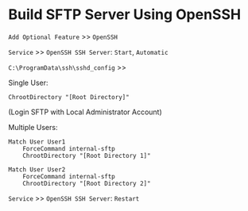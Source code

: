 # Build SFTP Server Using OpenSSH

`Add Optional Feature` >> `OpenSSH`

`Service` >> `OpenSSH SSH Server`: `Start`, `Automatic`

`C:\ProgramData\ssh\sshd_config` >>

Single User:

```
ChrootDirectory "[Root Directory]"
```

(Login SFTP with Local Administrator Account)

Multiple Users:

```
Match User User1
    ForceCommand internal-sftp
    ChrootDirectory "[Root Directory 1]"

Match User User2
    ForceCommand internal-sftp
    ChrootDirectory "[Root Directory 2]"
```

`Service` >> `OpenSSH SSH Server`: `Restart`
